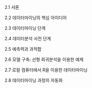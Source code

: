 2.1 서론

2.2 데이터마이닝의 핵심 아이디어

2.3 데이터마이닝 단계

2.4 데이터분석 사전 단계

2.5 예측력과 과적합

2.6 모델 구축: 선형 회귀분석을 이용한 예제

2.7 로컬 컴퓨터에서 R을 이용한 데이터마이닝

2.8 데이터마이닝 과정의 자동화
